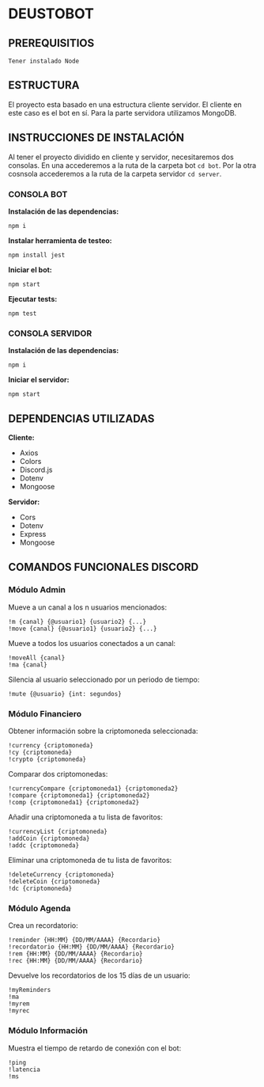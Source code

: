 # DEUSTOBOT
## PREREQUISITIOS
```Tener instalado Node```
## ESTRUCTURA
El proyecto esta basado en una estructura cliente servidor. El cliente en este caso es el bot en sí. Para la parte servidora utilizamos MongoDB. 
## INSTRUCCIONES DE INSTALACIÓN
Al tener el proyecto dividido en cliente y servidor, necesitaremos dos consolas. En una accederemos a la ruta de la carpeta bot ``cd bot``. Por la otra cosnsola accederemos
a la ruta de la carpeta servidor ``cd server``.
### CONSOLA BOT
**Instalación de las dependencias:**
```
npm i
```
**Instalar herramienta de testeo:**
```
npm install jest
```
**Iniciar el bot:** 
```
npm start
```
**Ejecutar tests:** 
```
npm test
```
### CONSOLA SERVIDOR
**Instalación de las dependencias:**
```
npm i
```
**Iniciar el servidor:**
```
npm start
```
## DEPENDENCIAS UTILIZADAS
**Cliente:**
* Axios
* Colors
* Discord.js
* Dotenv
* Mongoose


**Servidor:**
* Cors
* Dotenv
* Express
* Mongoose

## COMANDOS FUNCIONALES DISCORD
### Módulo Admin
Mueve a un canal a los n usuarios mencionados:
```
!m {canal} {@usuario1} {usuario2} {...}
!move {canal} {@usuario1} {usuario2} {...}
```
Mueve a todos los usuarios conectados a un canal:
```
!moveAll {canal}
!ma {canal}
```
Silencia al usuario seleccionado por un periodo de tiempo:
```
!mute {@usuario} {int: segundos}
```
### Módulo Financiero
Obtener información sobre la criptomoneda seleccionada:
```
!currency {criptomoneda}
!cy {criptomoneda}
!crypto {criptomoneda}
```
Comparar dos criptomonedas:
```
!currencyCompare {criptomoneda1} {criptomoneda2}
!compare {criptomoneda1} {criptomoneda2}
!comp {criptomoneda1} {criptomoneda2}
```
Añadir una criptomoneda a tu lista de favoritos:
```
!currencyList {criptomoneda}
!addCoin {criptomoneda}
!addc {criptomoneda}
```
Eliminar una criptomoneda de tu lista de favoritos:
```
!deleteCurrency {criptomoneda}
!deleteCoin {criptomoneda}
!dc {criptomoneda}
```
### Módulo Agenda
Crea un recordatorio:
```
!reminder {HH:MM} {DD/MM/AAAA} {Recordario}
!recordatorio {HH:MM} {DD/MM/AAAA} {Recordario}
!rem {HH:MM} {DD/MM/AAAA} {Recordario}
!rec {HH:MM} {DD/MM/AAAA} {Recordario}
```
Devuelve los recordatorios de los 15 días de un usuario:
```
!myReminders
!ma
!myrem
!myrec
```
### Módulo Información
Muestra el tiempo de retardo de conexión con el bot:
```
!ping
!latencia
!ms
```
